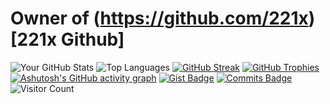 # Owner of (https://github.com/221x)[221x Github]

![Your GitHub Stats](https://github-readme-stats.vercel.app/api?username=yhkq1&show_icons=true&count_private=true&include_all_commits=true&theme=radical)
![Top Languages](https://github-readme-stats.vercel.app/api/top-langs/?username=yhkq1&layout=compact&theme=radical&langs_count=10)
[![GitHub Streak](https://streak-stats.demolab.com?user=yhkq1&theme=radical&hide_border=true)](https://git.io/streak-stats)
[![GitHub Trophies](https://github-profile-trophy.vercel.app/?username=yhkq1&theme=radical&no-frame=true&row=1&column=7)](https://github.com/ryo-ma/github-profile-trophy)
[![Ashutosh's GitHub activity graph](https://github-readme-activity-graph.vercel.app/graph?username=yhkq1&theme=dracula)](https://github.com/ashutosh00710/github-readme-activity-graph)
[![Gist Badge](https://github-readme-stats.vercel.app/api/gist?id=your_gist_id&theme=radical)](https://gist.github.com/yhkq1/your_gist_id)
[![Commits Badge](https://github-readme-activity-graph.vercel.app/graph?username=yhkq1&theme=react-dark&hide_border=true)](https://github.com/ashutosh00710/github-readme-activity-graph)
![Visitor Count](https://komarev.com/ghpvc/?username=yhkq1&style=flat-square&color=blue)
